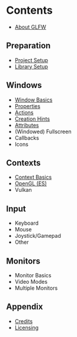 # Contents

* [About GLFW](about-glfw.md)

## Preparation

* [Project Setup](preparation/project-setup.md)
* [Library Setup](preparation/library-setup.md)

## Windows

* [Window Basics](windows/window-basics.md)
* [Properties](windows/properties.md)
* [Actions](windows/actions.md)
* [Creation Hints](windows/creation-hints.md)
* [Attributes](windows/attributes.md)
* (Windowed) Fullscreen
* Callbacks
* Icons

## Contexts

* [Context Basics](contexts/context-basics.md)
* [OpenGL (ES)](contexts/opengl.md)
* Vulkan

## Input

* Keyboard
* Mouse
* Joystick/Gamepad
* Other

## Monitors

* Monitor Basics
* Video Modes
* Multiple Monitors

## Appendix

* [Credits](appendix/credits.md)
* [Licensing](appendix/licensing.md)
